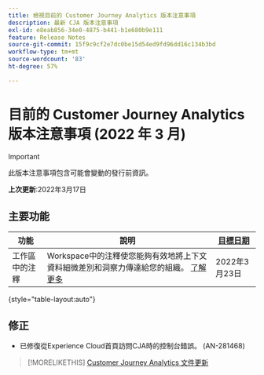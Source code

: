 ```yaml
---
title: 檢視目前的 Customer Journey Analytics 版本注意事項
description: 最新 CJA 版本注意事項
exl-id: e8eab856-34e0-4875-b441-b1e680b9e111
feature: Release Notes
source-git-commit: 15f9c9cf2e7dc0be15d54ed9fd96dd16c134b3bd
workflow-type: tm+mt
source-wordcount: '83'
ht-degree: 57%

---
```


# 目前的 Customer Journey Analytics 版本注意事項 (2022 年 3 月)

>[!IMPORTANT]
>
>此版本注意事項包含可能會變動的發行前資訊。

**上次更新**:2022年3月17日

## 主要功能

| 功能 | 說明 | [目標日期](/help/release-notes/releases.md) |
| ----------- | ---------- | ----- |
| 工作區中的注釋 | Workspace中的注釋使您能夠有效地將上下文資料細微差別和洞察力傳達給您的組織。 [了解更多](/help/components/annotations/overview.md) | 2022年3月23日 |

{style=&quot;table-layout:auto&quot;}

## 修正

* 已修復從Experience Cloud首頁訪問CJA時的控制台錯誤。 (AN-281468)

>[!MORELIKETHIS]
>[Customer Journey Analytics 文件更新](/help/release-notes/doc-changes.md)
